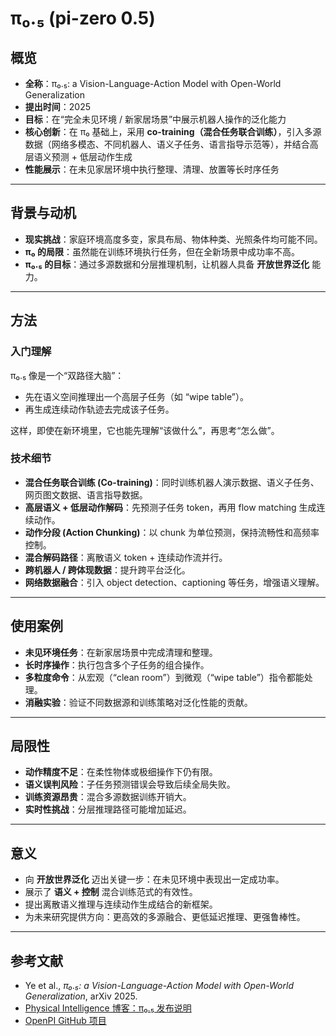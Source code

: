 # π₀.₅ (pi-zero 0.5)

## 概览
- **全称**：π₀.₅: a Vision-Language-Action Model with Open-World Generalization  
- **提出时间**：2025  
- **目标**：在“完全未见环境 / 新家居场景”中展示机器人操作的泛化能力  
- **核心创新**：在 π₀ 基础上，采用 **co-training（混合任务联合训练）**，引入多源数据（网络多模态、不同机器人、语义子任务、语言指导示范等），并结合高层语义预测 + 低层动作生成  
- **性能展示**：在未见家居环境中执行整理、清理、放置等长时序任务

---

## 背景与动机
- **现实挑战**：家庭环境高度多变，家具布局、物体种类、光照条件均可能不同。  
- **π₀ 的局限**：虽然能在训练环境执行任务，但在全新场景中成功率不高。  
- **π₀.₅ 的目标**：通过多源数据和分层推理机制，让机器人具备 **开放世界泛化** 能力。  

---

## 方法

### 入门理解
π₀.₅ 像是一个“双路径大脑”：  
- 先在语义空间推理出一个高层子任务（如 “wipe table”）。  
- 再生成连续动作轨迹去完成该子任务。  

这样，即使在新环境里，它也能先理解“该做什么”，再思考“怎么做”。

### 技术细节
- **混合任务联合训练 (Co-training)**：同时训练机器人演示数据、语义子任务、网页图文数据、语言指导数据。  
- **高层语义 + 低层动作解码**：先预测子任务 token，再用 flow matching 生成连续动作。  
- **动作分段 (Action Chunking)**：以 chunk 为单位预测，保持流畅性和高频率控制。  
- **混合解码路径**：离散语义 token + 连续动作流并行。  
- **跨机器人 / 跨体现数据**：提升跨平台泛化。  
- **网络数据融合**：引入 object detection、captioning 等任务，增强语义理解。  

---

## 使用案例
- **未见环境任务**：在新家居场景中完成清理和整理。  
- **长时序操作**：执行包含多个子任务的组合操作。  
- **多粒度命令**：从宏观（“clean room”）到微观（“wipe table”）指令都能处理。  
- **消融实验**：验证不同数据源和训练策略对泛化性能的贡献。  

---

## 局限性
- **动作精度不足**：在柔性物体或极细操作下仍有限。  
- **语义误判风险**：子任务预测错误会导致后续全局失败。  
- **训练资源昂贵**：混合多源数据训练开销大。  
- **实时性挑战**：分层推理路径可能增加延迟。  

---

## 意义
- 向 **开放世界泛化** 迈出关键一步：在未见环境中表现出一定成功率。  
- 展示了 **语义 + 控制** 混合训练范式的有效性。  
- 提出离散语义推理与连续动作生成结合的新框架。  
- 为未来研究提供方向：更高效的多源融合、更低延迟推理、更强鲁棒性。  

---

## 参考文献
- Ye et al., *π₀.₅: a Vision-Language-Action Model with Open-World Generalization*, arXiv 2025.  
- [Physical Intelligence 博客：π₀.₅ 发布说明](https://www.physicalintelligence.company/blog/pi05)  
- [OpenPI GitHub 项目](https://github.com/Physical-Intelligence/openpi)  
